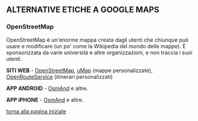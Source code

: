 ## ALTERNATIVE ETICHE A GOOGLE MAPS

### OpenStreetMap

OpenStreetMap è un'enorme mappa creata dagli utenti che chiunque può usare e modificare 
(un po' come la Wikipedia del mondo delle mappe). È sponsorizzata da varie università e 
altre organizzazioni, e non traccia i suoi utenti. 

**SITI WEB** - [OpenStreetMap](https://www.openstreetmap.org/), 
[uMap](https://umap.openstreetmap.fr/en/) (mappe personalizzate), 
[OpenRouteService](https://maps.openrouteservice.org/) (itinerari personalizzati)

**APP ANDROID** - [OsmAnd](https://play.google.com/store/apps/details?id=net.osmand) e altre. 

**APP iPHONE** - [OsmAnd](https://itunes.apple.com/app/apple-store/id934850257) e altre. 

[torna alla pagina iniziale](index)
